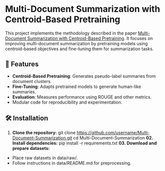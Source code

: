 # Multi-Document Summarization with Centroid-Based Pretraining

This project implements the methodology described in the paper [Multi-Document Summarization with Centroid-Based Pretraining](https://aclanthology.org/2023.acl-short.13.pdf). It focuses on improving multi-document summarization by pretraining models using centroid-based objectives and fine-tuning them for summarization tasks.

## 🚀 Features
- **Centroid-Based Pretraining**: Generates pseudo-label summaries from document clusters.
- **Fine-Tuning**: Adapts pretrained models to generate human-like summaries.
- **Evaluation**: Measures performance using ROUGE and other metrics.
- Modular code for reproducibility and experimentation.

## 🛠️ Installation
01. **Clone the repository:**
git clone https://github.com/username/Multi-Document-Summarization.git
cd Multi-Document-Summarization
**02. Install dependencies:** pip install -r requirements.txt
**03. Download and prepare datasets:**
- Place raw datasets in data/raw/.
- Follow instructions in data/README.md for preprocessing.
